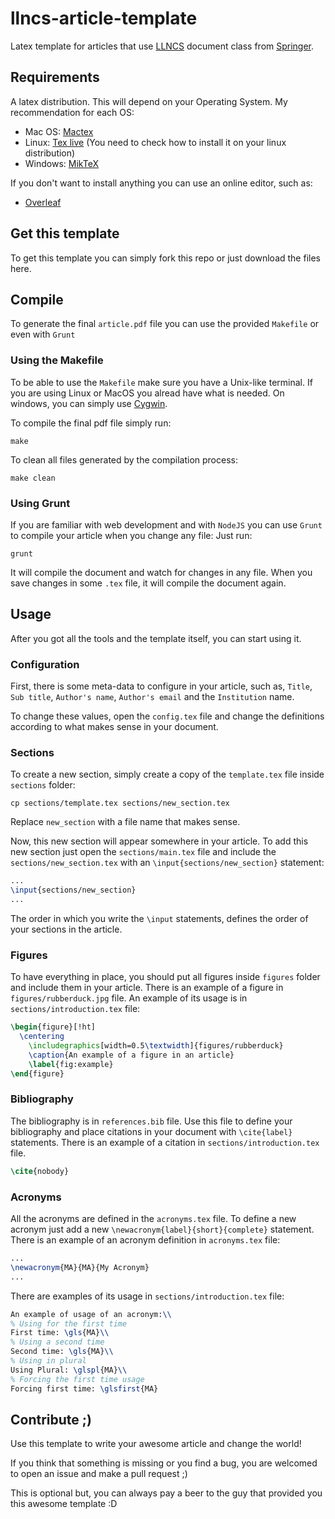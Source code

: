 # llncs-article-template
Latex template for articles that use [LLNCS](https://www.springer.com/computer/lncs/lncs+authors?SGWID=0-40209-0-0-0) document class from [Springer](http://www.springer.com/gp/).

## Requirements
A latex distribution. This will depend on your Operating System. My recommendation for each OS:
* Mac OS: [Mactex](https://tug.org/mactex/)
* Linux: [Tex live](https://www.tug.org/texlive/) (You need to check how to install it on your linux distribution)
* Windows: [MikTeX](http://www.howtotex.com/howto/installing-latex-on-windows/)

If you don't want to install anything you can use an online editor, such as:
* [Overleaf](http://www.overleaf.com)

## Get this template
To get this template you can simply fork this repo or just download the files here.

## Compile
To generate the final `article.pdf` file you can use the provided `Makefile` or even with `Grunt`

### Using the Makefile
To be able to use the `Makefile` make sure you have a Unix-like terminal. If you are using Linux or MacOS you alread have what is needed.
On windows, you can simply use [Cygwin](http://www.cygwin.com/).

To compile the final pdf file simply run:
```shell
make
```

To clean all files generated by the compilation process:
```shell
make clean
```

### Using Grunt
If you are familiar with web development and with `NodeJS` you can use `Grunt` to compile your article when you change any file:
Just run:
```shell
grunt
```

It will compile the document and watch for changes in any file.
When you save changes in some `.tex` file, it will compile the document again.

## Usage
After you got all the tools and the template itself, you can start using it.

### Configuration
First, there is some meta-data to configure in your article, such as, `Title`, `Sub title`, `Author's name`, `Author's email` and the `Institution` name.

To change these values, open the `config.tex` file and change the definitions according to what makes sense in your document.

### Sections
To create a new section, simply create a copy of the `template.tex` file inside `sections` folder:
```shell
cp sections/template.tex sections/new_section.tex
```
Replace `new_section` with a file name that makes sense.

Now, this new section will appear somewhere in your article. To add this new section just open the `sections/main.tex` file and include the `sections/new_section.tex` with an `\input{sections/new_section}` statement:
```latex
...
\input{sections/new_section}
...
```

The order in which you write the `\input` statements, defines the order of your sections in the article.

### Figures
To have everything in place, you should put all figures inside `figures` folder and include them in your article.
There is an example of a figure in `figures/rubberduck.jpg` file.
An example of its usage is in `sections/introduction.tex` file:
```latex
\begin{figure}[!ht]
  \centering
    \includegraphics[width=0.5\textwidth]{figures/rubberduck}
    \caption{An example of a figure in an article}
    \label{fig:example}
\end{figure}
```

### Bibliography
The bibliography is in `references.bib` file.
Use this file to define your bibliography and place citations in your document with `\cite{label}` statements.
There is an example of a citation in `sections/introduction.tex` file.
```latex
\cite{nobody}
```

### Acronyms
All the acronyms are defined in the `acronyms.tex` file.
To define a new acronym just add a new `\newacronym{label}{short}{complete}` statement.
There is an example of an acronym definition in `acronyms.tex` file:
```latex
...
\newacronym{MA}{MA}{My Acronym}
...
```

There are examples of its usage in `sections/introduction.tex` file:
```latex
An example of usage of an acronym:\\
% Using for the first time
First time: \gls{MA}\\
% Using a second time
Second time: \gls{MA}\\
% Using in plural
Using Plural: \glspl{MA}\\
% Forcing the first time usage
Forcing first time: \glsfirst{MA}
```

## Contribute ;)
Use this template to write your awesome article and change the world!

If you think that something is missing or you find a bug, you are welcomed to open an issue and make a pull request ;)

This is optional but, you can always pay a beer to the guy that provided you this awesome template :D
